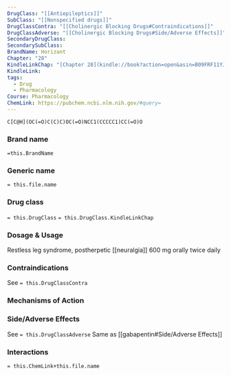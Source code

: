 ```yaml
---
DrugClass: "[[Antiepileptics]]"
SubClass: "[[Nonspecified drugs]]"
DrugClassContra: "[[Cholinergic Blocking Drugs#Contraindications]]"
DrugClassAdverse: "[[Cholinergic Blocking Drugs#Side/Adverse Effects]]"
SecondaryDrugClass: 
SecondarySubClass: 
BrandName: Horizant
Chapter: "28"
KindleLinkChap: "[Chapter 28](kindle://book?action=open&asin=B09FRF11YJ&location=14677)"
KindleLink: 
tags:
  - Drug
  - Pharmacology
Course: Pharmacology
ChemLink: https://pubchem.ncbi.nlm.nih.gov/#query=
---
```

```smiles
C[C@H](OC(=O)C(C)C)OC(=O)NCC1(CCCCC1)CC(=O)O
```

### Brand name
`=this.BrandName`

### Generic name
`= this.file.name`

### Drug class 
`= this.DrugClass`
	`= this.DrugClass.KindleLinkChap`

### Dosage & Usage
Restless leg syndrome, postherpetic [[neuralgia]]
600 mg orally twice daily

### Contraindications
See `= this.DrugClassContra`

### Mechanisms of Action

### Side/Adverse Effects
See `= this.DrugClassAdverse`
Same as [[gabapentin#Side/Adverse Effects]]

### Interactions

`= this.ChemLink+this.file.name`

